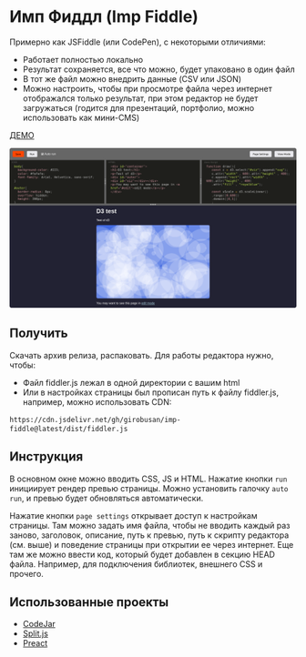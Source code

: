 Имп Фиддл (Imp Fiddle)
======================

Примерно как JSFiddle (или CodePen), с некоторыми отличиями:

- Работает полностью локально
- Результат сохраняется, все что можно, будет упаковано в один файл
- В тот же файл можно внедрить данные (CSV или JSON)
- Можно настроить, чтобы при просмотре файла через интернет отображался только результат, при этом редактор не будет загружаться (годится для презентаций, портфолио, можно использовать как мини-CMS)
    
[ ДЕМО ](https://girobusan.github.io/imp-fiddle/)

![screenshot](docs/fiddler.png)

Получить
--------

Скачать архив релиза, распаковать. Для работы редактора нужно, чтобы:

- Файл fiddler.js лежал в одной директории с вашим html
- Или в настройках страницы был прописан путь к файлу fiddler.js, например, можно использовать CDN:

```
https://cdn.jsdelivr.net/gh/girobusan/imp-fiddle@latest/dist/fiddler.js

```

Инструкция
----------
В основном окне можно вводить CSS, JS и HTML. Нажатие кнопки `run` инициирует рендер
превью страницы. Можно установить галочку `auto run`, и превью будет обновляться
автоматически.

Нажатие кнопки `page settings` открывает доступ к настройкам страницы. Там можно
задать имя файла, чтобы не вводить каждый раз заново, заголовок, описание,
путь к превью, путь к скрипту редактора (см. выше) и поведение страницы при открытии ее
через интернет. Еще там же можно ввести код, который будет добавлен в секцию 
HEAD файла. Например, для подключения библиотек, внешнего CSS и прочего.

Использованные проекты
----------------------

- [ CodeJar ](https://github.com/antonmedv/codejar)
- [ Split.js ](https://github.com/nathancahill/split/tree/master/packages/splitjs)
- [ Preact ](https://preactjs.com/)
